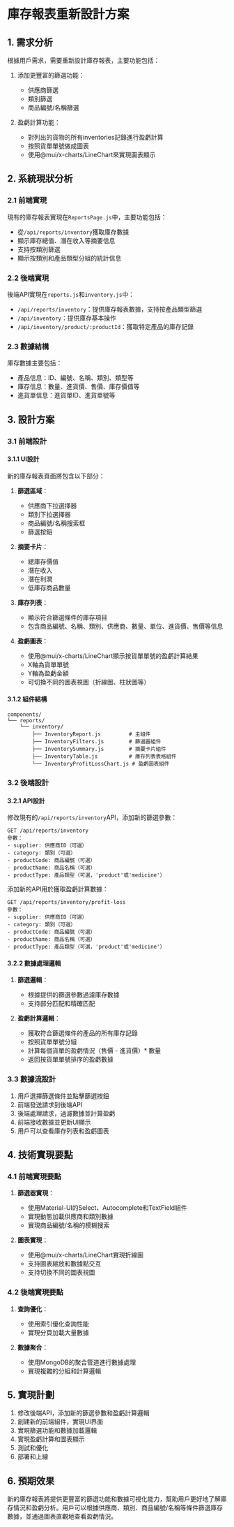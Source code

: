 # 庫存報表重新設計方案

## 1. 需求分析

根據用戶需求，需要重新設計庫存報表，主要功能包括：

1. 添加更豐富的篩選功能：
   - 供應商篩選
   - 類別篩選
   - 商品編號/名稱篩選

2. 盈虧計算功能：
   - 對列出的貨物的所有inventories記錄進行盈虧計算
   - 按照貨單單號做成圖表
   - 使用@mui/x-charts/LineChart來實現圖表顯示

## 2. 系統現狀分析

### 2.1 前端實現

現有的庫存報表實現在`ReportsPage.js`中，主要功能包括：

- 從`/api/reports/inventory`獲取庫存數據
- 顯示庫存總值、潛在收入等摘要信息
- 支持按類別篩選
- 顯示按類別和產品類型分組的統計信息

### 2.2 後端實現

後端API實現在`reports.js`和`inventory.js`中：

- `/api/reports/inventory`：提供庫存報表數據，支持按產品類型篩選
- `/api/inventory`：提供庫存基本操作
- `/api/inventory/product/:productId`：獲取特定產品的庫存記錄

### 2.3 數據結構

庫存數據主要包括：

- 產品信息：ID、編號、名稱、類別、類型等
- 庫存信息：數量、進貨價、售價、庫存價值等
- 進貨單信息：進貨單ID、進貨單號等

## 3. 設計方案

### 3.1 前端設計

#### 3.1.1 UI設計

新的庫存報表頁面將包含以下部分：

1. **篩選區域**：
   - 供應商下拉選擇器
   - 類別下拉選擇器
   - 商品編號/名稱搜索框
   - 篩選按鈕

2. **摘要卡片**：
   - 總庫存價值
   - 潛在收入
   - 潛在利潤
   - 低庫存商品數量

3. **庫存列表**：
   - 顯示符合篩選條件的庫存項目
   - 包含商品編號、名稱、類別、供應商、數量、單位、進貨價、售價等信息

4. **盈虧圖表**：
   - 使用@mui/x-charts/LineChart顯示按貨單單號的盈虧計算結果
   - X軸為貨單單號
   - Y軸為盈虧金額
   - 可切換不同的圖表視圖（折線圖、柱狀圖等）

#### 3.1.2 組件結構

```
components/
└── reports/
    └── inventory/
        ├── InventoryReport.js         # 主組件
        ├── InventoryFilters.js        # 篩選器組件
        ├── InventorySummary.js        # 摘要卡片組件
        ├── InventoryTable.js          # 庫存列表表格組件
        └── InventoryProfitLossChart.js # 盈虧圖表組件
```

### 3.2 後端設計

#### 3.2.1 API設計

修改現有的`/api/reports/inventory`API，添加新的篩選參數：

```
GET /api/reports/inventory
參數：
- supplier: 供應商ID（可選）
- category: 類別（可選）
- productCode: 商品編號（可選）
- productName: 商品名稱（可選）
- productType: 產品類型（可選，'product'或'medicine'）
```

添加新的API用於獲取盈虧計算數據：

```
GET /api/reports/inventory/profit-loss
參數：
- supplier: 供應商ID（可選）
- category: 類別（可選）
- productCode: 商品編號（可選）
- productName: 商品名稱（可選）
- productType: 產品類型（可選，'product'或'medicine'）
```

#### 3.2.2 數據處理邏輯

1. **篩選邏輯**：
   - 根據提供的篩選參數過濾庫存數據
   - 支持部分匹配和精確匹配

2. **盈虧計算邏輯**：
   - 獲取符合篩選條件的產品的所有庫存記錄
   - 按照貨單單號分組
   - 計算每個貨單的盈虧情況（售價 - 進貨價）* 數量
   - 返回按貨單單號排序的盈虧數據

### 3.3 數據流設計

1. 用戶選擇篩選條件並點擊篩選按鈕
2. 前端發送請求到後端API
3. 後端處理請求，過濾數據並計算盈虧
4. 前端接收數據並更新UI顯示
5. 用戶可以查看庫存列表和盈虧圖表

## 4. 技術實現要點

### 4.1 前端實現要點

1. **篩選器實現**：
   - 使用Material-UI的Select、Autocomplete和TextField組件
   - 實現動態加載供應商和類別數據
   - 實現商品編號/名稱的模糊搜索

2. **圖表實現**：
   - 使用@mui/x-charts/LineChart實現折線圖
   - 支持圖表縮放和數據點交互
   - 支持切換不同的圖表視圖

### 4.2 後端實現要點

1. **查詢優化**：
   - 使用索引優化查詢性能
   - 實現分頁加載大量數據

2. **數據聚合**：
   - 使用MongoDB的聚合管道進行數據處理
   - 實現複雜的分組和計算邏輯

## 5. 實現計劃

1. 修改後端API，添加新的篩選參數和盈虧計算邏輯
2. 創建新的前端組件，實現UI界面
3. 實現篩選功能和數據加載邏輯
4. 實現盈虧計算和圖表顯示
5. 測試和優化
6. 部署和上線

## 6. 預期效果

新的庫存報表將提供更豐富的篩選功能和數據可視化能力，幫助用戶更好地了解庫存情況和盈虧分析。用戶可以根據供應商、類別、商品編號/名稱等條件篩選庫存數據，並通過圖表直觀地查看盈虧情況。
